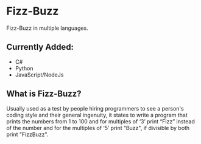 # Fizz-Buzz
Fizz-Buzz in multiple languages.

## Currently Added:
- C#
- Python
- JavaScript/NodeJs

## What is Fizz-Buzz?
Usually used as a test by people hiring programmers to see a person's coding style and their general ingenuity, it states to write a program that prints the numbers from 1 to 100 and for multiples of ‘3’ print “Fizz” instead of the number and for the multiples of ‘5’ print “Buzz", if divisible by both print "FizzBuzz".
